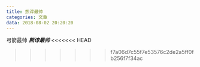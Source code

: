 ```yaml
---
title: 熊谆最帅
categories: 文章
data: 2018-08-02 20:20:20
---
```


弓箭最帅
***熊谆最帅***
<<<<<<< HEAD
>>>>>>> f7a06d7c55f7e53576c2de2a5ff0fb256f7f34ac
